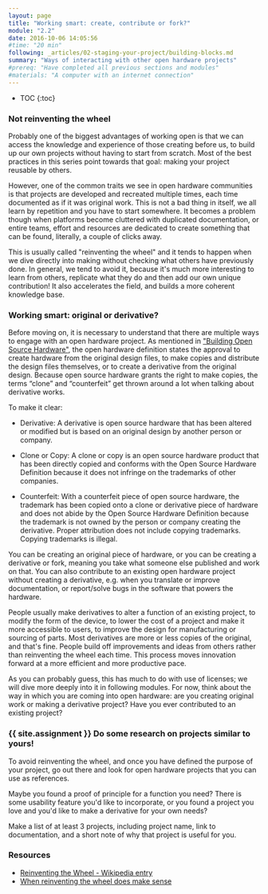 ```yaml
---
layout: page
title: "Working smart: create, contribute or fork?"
module: "2.2"
date: 2016-10-06 14:05:56
#time: "20 min"
following: _articles/02-staging-your-project/building-blocks.md
summary: "Ways of interacting with other open hardware projects"
#prereq: "Have completed all previous sections and modules"
#materials: "A computer with an internet connection"
---
```


* TOC
{:toc}

### Not reinventing the wheel

Probably one of the biggest advantages of working open is that we can access the knowledge and experience of those creating before us, to build up our own projects without having to start from scratch. Most of the best practices in this series point towards that goal: making your project reusable by others.

However, one of the common traits we see in open hardware communities is that projects are developed and recreated multiple times, each time documented as if it was original work. This is not a bad thing in itself, we all learn by repetition and you have to start somewhere. It becomes a problem though when platforms become cluttered with duplicated documentation, or entire teams, effort and resources are dedicated to create something that can be found, literally, a couple of clicks away.

This is usually called "reinventing the wheel" and it tends to happen when we dive directly into making without checking what others have previously done. In general, we tend to avoid it, because it's much more interesting to learn from others, replicate what they do and then add our own unique contribution! It also accelerates the field, and builds a more coherent knowledge base.

### Working smart: original or derivative?

Before moving on, it is necessary to understand that there are multiple ways to engage with an open hardware project. As mentioned in ["Building Open Source Hardware"](https://www.oreilly.com/library/view/building-open-source/9780133373912/), the open hardware definition states the approval to create hardware from the original design files, to make copies and distribute the design files themselves, or to create a derivative from the original design. Because open source hardware grants the right to make copies, the terms “clone” and “counterfeit” get thrown around a lot when talking about derivative works.

To make it clear:

- Derivative: A derivative is open source hardware that has been altered or modified but is based on an original design by another person or company.

- Clone or Copy: A clone or copy is an open source hardware product that has been directly copied and conforms with the Open Source Hardware Definition because it does not infringe on the trademarks of other companies.

- Counterfeit: With a counterfeit piece of open source hardware, the trademark has been copied onto a clone or derivative piece of hardware and does not abide by the Open Source Hardware Definition because the trademark is not owned by the person or company creating the derivative. Proper attribution does not include copying trademarks. Copying trademarks is illegal.

You can be creating an original piece of hardware, or you can be creating a derivative or fork, meaning you take what someone else published and work on that. You can also contribute to an existing open hardware project without creating a derivative, e.g. when you translate or improve documentation, or report/solve bugs in the software that powers the hardware.

People usually make derivatives to alter a function of an existing project, to modify the form of the device, to lower the cost of a project and make it more accessible to users, to improve the design for manufacturing or sourcing of parts. Most derivatives are more or less copies of the original, and that's fine. People build off improvements and ideas from others rather than reinventing the wheel each time. This process moves innovation forward at a more efficient and more productive pace.

As you can probably guess, this has much to do with use of licenses; we will dive more deeply into it in following modules. For now, think about the way in which you are coming into open hardware: are you creating original work or making a derivative project? Have you ever contributed to an existing project?

### {{ site.assignment }} Do some research on projects similar to yours!

To avoid reinventing the wheel, and once you have defined the purpose of your project, go out there and look for open hardware projects that you can use as references.

Maybe you found a proof of principle for a function you need? There is some usability feature you'd like to incorporate, or you found a project you love and you'd like to make a derivative for your own needs?

Make a list of at least 3 projects, including project name, link to documentation, and a short note of why that project is useful for you.

### Resources
* [Reinventing the Wheel - Wikipedia entry](https://en.wikipedia.org/wiki/Reinventing_the_wheel)
* [When reinventing the wheel does make sense](https://hackaday.com/2021/05/08/reinventing-the-wheel/)
